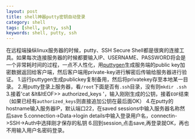 ```yaml
---
layout: post
title: shell神器putty密钥自动登录
category: shell
tags: [shell, putty, ssh]
keywords: shell, putty, ssh
---
```


在远程端操纵linux服务器的时候，putty、SSH Secure Shell都是很爽的连接工具。如果每次连接服务器的时候都要输入IP、USERNAME、PASSWORD将会是一个非常耗时间的过程，一点不人性化，用[puttygen](http://the.earth.li/~sgtatham/putty/0.62/x86/puttygen.exe)生成服务端的public key加密数据返回给客户端，然后客户端用private-key进行解密后传输给服务器进行验证。
1.运行puttygen生成publickey复制备用，然后将privatekey存至本地某一目录。
2.用putty登录上服务器，看`/root`下面是否有`.ssh`目录，没有则`mkdir .ssh`
3.接着'cat &lt&ltEOF>> authorized_keys '，输入刚刚生成的公钥，接着`EOF`结束（如果已经有`authorized_keys`则直接追加公钥在最后面OK）
4.在putty的hostname输入服务器IP，默认端口22，在saved sessions中输入服务器名称然后save
5.connection->Data->login details中输入登录用户名，connectin->SSH->Auth中选择刚才保存的私钥
6.回到session,点击save,再登录就OK，再也不用输入用户名密码登录。